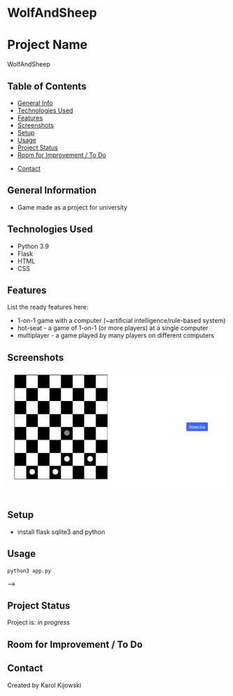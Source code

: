 # WolfAndSheep

# Project Name
WolfAndSheep

## Table of Contents
* [General Info](#general-information)
* [Technologies Used](#technologies-used)
* [Features](#features)
* [Screenshots](#screenshots)
* [Setup](#setup)
* [Usage](#usage)
* [Project Status](#project-status)
* [Room for Improvement / To Do](#room-for-improvement)
<!-- * [Acknowledgements](#acknowledgements) -->
* [Contact](#contact)

## General Information
- Game made as a project for university 

## Technologies Used
- Python 3.9
- Flask
- HTML
- CSS

## Features
List the ready features here:
- 1-on-1 game with a computer (~artificial intelligence/rule-based system)
- hot-seat - a game of 1-on-1 (or more players) at a single computer
- multiplayer - a game played by many players on different computers

## Screenshots
![Example screenshot](./img/screenshot.png)
<!-- If you have screenshots you'd like to share, include them here. -->

## Setup

- install flask sqlite3 and python

## Usage

```console
python3 app.py
```



 -->
## Project Status
Project is: _in progress_

## Room for Improvement / To Do
<!-- Include areas you believe need improvement / could be improved. Also add TODOs for future development.
Room for improvement:
- Improvement to be done 1
- Improvement to be done 2
 -->
<!-- To do:
- 1-on-1 game with a computer (~artificial intelligence/rule-based system)
- hot-seat - a game of 1-on-1 (or more players) at a single computer
- multiplayer - a game played by many players on different computers -->

<!-- ## Acknowledgements
Give credit here.
- This project was inspired by...
- This project was based on [this tutorial](https://www.example.com).
- Many thanks to...
 -->
 
## Contact
Created by Karol Kijowski
